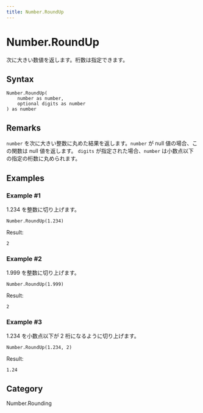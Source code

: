 ```yaml
---
title: Number.RoundUp
---
```


# Number.RoundUp


次に大きい数値を返します。桁数は指定できます。


## Syntax

```powerquery
Number.RoundUp(
    number as number,
    optional digits as number
) as number
```


## Remarks

<code>number</code> を次に大きい整数に丸めた結果を返します。<code>number</code> が null 値の場合、この関数は null 値を返します。    <code>digits</code> が指定された場合、<code>number</code> は小数点以下の指定の桁数に丸められます。  


## Examples

### Example #1 
1.234 を整数に切り上げます。
```powerquery
Number.RoundUp(1.234)
```

Result: 
```powerquery
2
```


### Example #2 
1.999 を整数に切り上げます。
```powerquery
Number.RoundUp(1.999)
```

Result: 
```powerquery
2
```


### Example #3 
1.234 を小数点以下が 2 桁になるように切り上げます。
```powerquery
Number.RoundUp(1.234, 2)
```

Result: 
```powerquery
1.24
```




## Category
Number.Rounding
